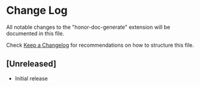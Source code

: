 # Change Log

All notable changes to the "honor-doc-generate" extension will be documented in this file.

Check [Keep a Changelog](http://keepachangelog.com/) for recommendations on how to structure this file.

## [Unreleased]

- Initial release